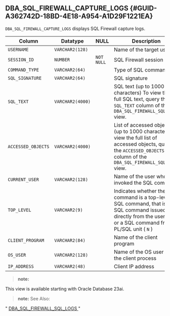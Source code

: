 ##  DBA_SQL_FIREWALL_CAPTURE_LOGS {#GUID-A362742D-18BD-4E18-A954-A1D29F1221EA} 

` DBA_SQL_FIREWALL_CAPTURE_LOGS ` displays SQL Firewall capture logs. 

Column  |  Datatype  |  NULL  |  Description   
---|---|---|---  
` USERNAME ` |  ` VARCHAR2(128) ` |  ` ` |  Name of the target user   
` SESSION_ID ` |  ` NUMBER ` |  ` NOT NULL ` |  SQL Firewall session ID   
` COMMAND_TYPE ` |  ` VARCHAR2(64) ` |  ` ` |  Type of SQL command   
` SQL_SIGNATURE ` |  ` VARCHAR2(64) ` |  ` ` |  SQL signature   
` SQL_TEXT ` |  ` VARCHAR2(4000) ` |  ` ` |  SQL text (up to 1000 characters)  To view the full SQL text, query the ` SQL_TEXT ` column of the ` DBA_SQL_FIREWALL_SQL_LOGS ` view.   
` ACCESSED_OBJECTS ` |  ` VARCHAR2(4000) ` |  ` ` |  List of accessed objects (up to 1000 characters)  To view the full list of accessed objects, query the ` ACCESSED_OBJECTS ` column of the ` DBA_SQL_FIREWALL_SQL_LOGS ` view.   
` CURRENT_USER ` |  ` VARCHAR2(128) ` |  ` ` |  Name of the user who invoked the SQL command   
` TOP_LEVEL ` |  ` VARCHAR2(9) ` |  ` ` |  Indicates whether the SQL command is a top-level SQL command, that is, a SQL command issued directly from the user ( ` Y ` ) or a SQL command from a PL/SQL unit ( ` N ` )   
` CLIENT_PROGRAM ` |  ` VARCHAR2(84) ` |  ` ` |  Name of the client program   
` OS_USER ` |  ` VARCHAR2(128) ` |  ` ` |  Name of the OS user of the client process   
` IP_ADDRESS ` |  ` VARCHAR2(48) ` |  ` ` |  Client IP address   
  
> **note:** 

This view is available starting with Oracle Database 23ai. 

> **note:** See Also: 

" [ DBA_SQL_FIREWALL_SQL_LOGS ](dba_sql_firewall_sql_logs.md) " 
